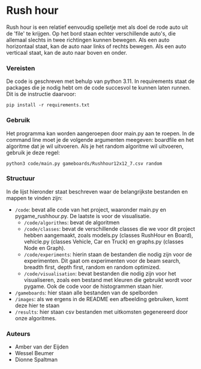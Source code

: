 # Rush hour
Rush hour is een relatief eenvoudig spelletje met als doel de rode auto uit de 'file' te krijgen. Op het bord staan echter verschillende auto's, die allemaal slechts in twee richtingen kunnen bewegen. Als een auto horizontaal staat, kan de auto naar links of rechts bewegen. Als een auto verticaal staat, kan de auto naar boven en onder. 

### Vereisten 
De code is geschreven met behulp van python 3.11. In requirements staat de packages die je nodig hebt om de code succesvol te kunnen laten runnen. Dit is de instructie daarvoor: 
```
pip install -r requirements.txt
```
### Gebruik 
Het programma kan worden aangeroepen door main.py aan te roepen. In de command line moet je de volgende argumenten meegeven: boardfile en het algoritme dat je wil uitvoeren. Als je het random algoritme wil uitvoeren, gebruik je deze regel: 
```
python3 code/main.py gameboards/Rushhour12x12_7.csv random
```

### Structuur
In de lijst hieronder staat beschreven waar de belangrijkste bestanden en mappen te vinden zijn: 
* `/code`: bevat alle code van het project, waaronder main.py en pygame_rushhour.py. De laatste is voor de visualisatie. 
  * `/code/algorithms`: bevat de algoritmen
  * `/code/classes`: bevat de verschillende classes die we voor dit project hebben aangemaakt, zoals models.py (classes RushHour en Board), vehicle.py (classes Vehicle, Car en Truck) en graphs.py (classes Node en Graph). 
  * `/code/experiments`: hierin staan de bestanden die nodig zijn voor de experimenten. Dit gaat om experimenten voor de beam search, breadth first, depth first, random en random optimized. 
  * `/code/visualisation`: bevat bestanden die nodig zijn voor het visualiseren, zoals een bestand met kleuren die gebruikt wordt voor pygame. Ook de code voor de histogrammen staan hier. 
* `/gameboards`: hier staan alle bestanden van de spelborden
* `/images`: als we ergens in de README een afbeelding gebruiken, komt deze hier te staan
* `/results`: hier staan csv bestanden met uitkomsten gegenereerd door onze algoritmes. 

### Auteurs
* Amber van der Eijden
* Wessel Beumer
* Dionne Spaltman
